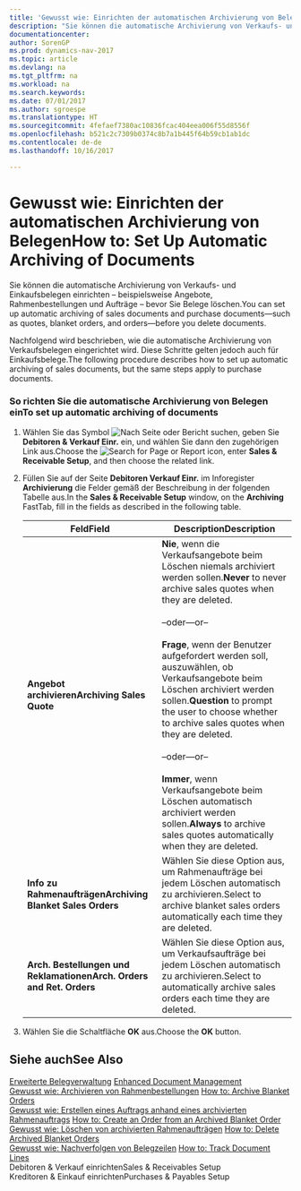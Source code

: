 ```yaml
---
title: 'Gewusst wie: Einrichten der automatischen Archivierung von Belegen'
description: "Sie können die automatische Archivierung von Verkaufs- und Einkaufsbelegen einrichten – beispielsweise Angebote, Rahmenbestellungen und Aufträge – bevor Sie Belege löschen."
documentationcenter: 
author: SorenGP
ms.prod: dynamics-nav-2017
ms.topic: article
ms.devlang: na
ms.tgt_pltfrm: na
ms.workload: na
ms.search.keywords: 
ms.date: 07/01/2017
ms.author: sgroespe
ms.translationtype: HT
ms.sourcegitcommit: 4fefaef7380ac10836fcac404eea006f55d8556f
ms.openlocfilehash: b521c2c7309b0374c8b7a1b445f64b59cb1ab1dc
ms.contentlocale: de-de
ms.lasthandoff: 10/16/2017

---
```

# <a name="how-to-set-up-automatic-archiving-of-documents"></a><span data-ttu-id="151f7-103">Gewusst wie: Einrichten der automatischen Archivierung von Belegen</span><span class="sxs-lookup"><span data-stu-id="151f7-103">How to: Set Up Automatic Archiving of Documents</span></span>
<span data-ttu-id="151f7-104">Sie können die automatische Archivierung von Verkaufs- und Einkaufsbelegen einrichten – beispielsweise Angebote, Rahmenbestellungen und Aufträge – bevor Sie Belege löschen.</span><span class="sxs-lookup"><span data-stu-id="151f7-104">You can set up automatic archiving of sales documents and purchase documents—such as quotes, blanket orders, and orders—before you delete documents.</span></span>  
  
 <span data-ttu-id="151f7-105">Nachfolgend wird beschrieben, wie die automatische Archivierung von Verkaufsbelegen eingerichtet wird. Diese Schritte gelten jedoch auch für Einkaufsbelege.</span><span class="sxs-lookup"><span data-stu-id="151f7-105">The following procedure describes how to set up automatic archiving of sales documents, but the same steps apply to purchase documents.</span></span>  
  
### <a name="to-set-up-automatic-archiving-of-documents"></a><span data-ttu-id="151f7-106">So richten Sie die automatische Archivierung von Belegen ein</span><span class="sxs-lookup"><span data-stu-id="151f7-106">To set up automatic archiving of documents</span></span>  
  
1.  <span data-ttu-id="151f7-107">Wählen Sie das Symbol ![Nach Seite oder Bericht suchen](media/ui-search/search_small.png "Symbol „Nach Seite oder Bericht suchen”"), geben Sie **Debitoren & Verkauf Einr.** ein, und wählen Sie dann den zugehörigen Link aus.</span><span class="sxs-lookup"><span data-stu-id="151f7-107">Choose the ![Search for Page or Report](media/ui-search/search_small.png "Search for Page or Report icon") icon, enter **Sales & Receivable Setup**, and then choose the related link.</span></span>  
  
2.  <span data-ttu-id="151f7-108">Füllen Sie auf der Seite **Debitoren Verkauf Einr.** im Inforegister **Archivierung** die Felder gemäß der Beschreibung in der folgenden Tabelle aus.</span><span class="sxs-lookup"><span data-stu-id="151f7-108">In the **Sales & Receivable Setup** window, on the **Archiving** FastTab, fill in the fields as described in the following table.</span></span>  
  
    |<span data-ttu-id="151f7-109">Feld</span><span class="sxs-lookup"><span data-stu-id="151f7-109">Field</span></span>|<span data-ttu-id="151f7-110">Description</span><span class="sxs-lookup"><span data-stu-id="151f7-110">Description</span></span>|  
    |---------------------------------|---------------------------------------|  
    |<span data-ttu-id="151f7-111">**Angebot archivieren**</span><span class="sxs-lookup"><span data-stu-id="151f7-111">**Archiving Sales Quote**</span></span>|<span data-ttu-id="151f7-112">**Nie**, wenn die Verkaufsangebote beim Löschen niemals archiviert werden sollen.</span><span class="sxs-lookup"><span data-stu-id="151f7-112">**Never** to never archive sales quotes when they are deleted.</span></span><br /><br /> <span data-ttu-id="151f7-113">–oder–</span><span class="sxs-lookup"><span data-stu-id="151f7-113">–or–</span></span><br /><br /> <span data-ttu-id="151f7-114">**Frage**, wenn der Benutzer aufgefordert werden soll, auszuwählen, ob Verkaufsangebote beim Löschen archiviert werden sollen.</span><span class="sxs-lookup"><span data-stu-id="151f7-114">**Question** to prompt the user to choose whether to archive sales quotes when they are deleted.</span></span><br /><br /> <span data-ttu-id="151f7-115">–oder–</span><span class="sxs-lookup"><span data-stu-id="151f7-115">–or–</span></span><br /><br /> <span data-ttu-id="151f7-116">**Immer**, wenn Verkaufsangebote beim Löschen automatisch archiviert werden sollen.</span><span class="sxs-lookup"><span data-stu-id="151f7-116">**Always** to archive sales quotes automatically when they are deleted.</span></span>|  
    |<span data-ttu-id="151f7-117">**Info zu Rahmenaufträgen**</span><span class="sxs-lookup"><span data-stu-id="151f7-117">**Archiving Blanket Sales Orders**</span></span>|<span data-ttu-id="151f7-118">Wählen Sie diese Option aus, um Rahmenaufträge bei jedem Löschen automatisch zu archivieren.</span><span class="sxs-lookup"><span data-stu-id="151f7-118">Select to archive blanket sales orders automatically each time they are deleted.</span></span>|  
    |<span data-ttu-id="151f7-119">**Arch. Bestellungen und Reklamationen**</span><span class="sxs-lookup"><span data-stu-id="151f7-119">**Arch. Orders and Ret. Orders**</span></span>|<span data-ttu-id="151f7-120">Wählen Sie diese Option aus, um Verkaufsaufträge bei jedem Löschen automatisch zu archivieren.</span><span class="sxs-lookup"><span data-stu-id="151f7-120">Select to automatically archive sales orders each time they are deleted.</span></span>|  
  
3.  <span data-ttu-id="151f7-121">Wählen Sie die Schaltfläche **OK** aus.</span><span class="sxs-lookup"><span data-stu-id="151f7-121">Choose the **OK** button.</span></span>  
  
## <a name="see-also"></a><span data-ttu-id="151f7-122">Siehe auch</span><span class="sxs-lookup"><span data-stu-id="151f7-122">See Also</span></span>  
 <span data-ttu-id="151f7-123">[Erweiterte Belegverwaltung](enhanced-document-management.md) </span><span class="sxs-lookup"><span data-stu-id="151f7-123">[Enhanced Document Management](enhanced-document-management.md) </span></span>  
 <span data-ttu-id="151f7-124">[Gewusst wie: Archivieren von Rahmenbestellungen](how-to-archive-blanket-orders.md) </span><span class="sxs-lookup"><span data-stu-id="151f7-124">[How to: Archive Blanket Orders](how-to-archive-blanket-orders.md) </span></span>  
 <span data-ttu-id="151f7-125">[Gewusst wie: Erstellen eines Auftrags anhand eines archivierten Rahmenauftrags](how-to-create-an-order-from-an-archived-blanket-order.md) </span><span class="sxs-lookup"><span data-stu-id="151f7-125">[How to: Create an Order from an Archived Blanket Order](how-to-create-an-order-from-an-archived-blanket-order.md) </span></span>  
 <span data-ttu-id="151f7-126">[Gewusst wie: Löschen von archivierten Rahmenaufträgen](how-to-delete-archived-blanket-orders.md) </span><span class="sxs-lookup"><span data-stu-id="151f7-126">[How to: Delete Archived Blanket Orders](how-to-delete-archived-blanket-orders.md) </span></span>  
 <span data-ttu-id="151f7-127">[Gewusst wie: Nachverfolgen von Belegzeilen](how-to-track-document-lines.md) </span><span class="sxs-lookup"><span data-stu-id="151f7-127">[How to: Track Document Lines](how-to-track-document-lines.md) </span></span>  
 <span data-ttu-id="151f7-128">Debitoren & Verkauf einrichten</span><span class="sxs-lookup"><span data-stu-id="151f7-128">Sales & Receivables Setup</span></span>   
 <span data-ttu-id="151f7-129">Kreditoren &amp; Einkauf einrichten</span><span class="sxs-lookup"><span data-stu-id="151f7-129">Purchases &amp; Payables Setup</span></span>
